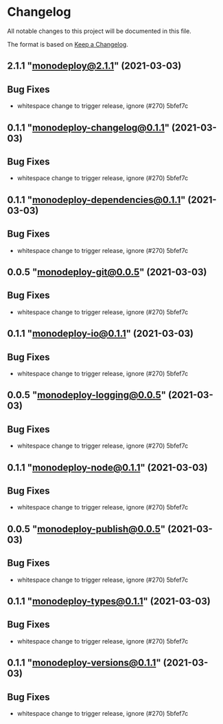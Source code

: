 # Changelog

All notable changes to this project will be documented in this file.

The format is based on [Keep a Changelog](https://keepachangelog.com/en/1.0.0/).

<!-- MONODEPLOY:BELOW -->

## 2.1.1 "monodeploy@2.1.1" (2021-03-03)<a name="2.1.1"></a>

## Bug Fixes

* whitespace change to trigger release, ignore (#270) 5bfef7c


## 0.1.1 "monodeploy-changelog@0.1.1" (2021-03-03)<a name="0.1.1"></a>

## Bug Fixes

* whitespace change to trigger release, ignore (#270) 5bfef7c


## 0.1.1 "monodeploy-dependencies@0.1.1" (2021-03-03)<a name="0.1.1"></a>

## Bug Fixes

* whitespace change to trigger release, ignore (#270) 5bfef7c


## 0.0.5 "monodeploy-git@0.0.5" (2021-03-03)<a name="0.0.5"></a>

## Bug Fixes

* whitespace change to trigger release, ignore (#270) 5bfef7c


## 0.1.1 "monodeploy-io@0.1.1" (2021-03-03)<a name="0.1.1"></a>

## Bug Fixes

* whitespace change to trigger release, ignore (#270) 5bfef7c


## 0.0.5 "monodeploy-logging@0.0.5" (2021-03-03)<a name="0.0.5"></a>

## Bug Fixes

* whitespace change to trigger release, ignore (#270) 5bfef7c


## 0.1.1 "monodeploy-node@0.1.1" (2021-03-03)<a name="0.1.1"></a>

## Bug Fixes

* whitespace change to trigger release, ignore (#270) 5bfef7c


## 0.0.5 "monodeploy-publish@0.0.5" (2021-03-03)<a name="0.0.5"></a>

## Bug Fixes

* whitespace change to trigger release, ignore (#270) 5bfef7c


## 0.1.1 "monodeploy-types@0.1.1" (2021-03-03)<a name="0.1.1"></a>

## Bug Fixes

* whitespace change to trigger release, ignore (#270) 5bfef7c


## 0.1.1 "monodeploy-versions@0.1.1" (2021-03-03)<a name="0.1.1"></a>

## Bug Fixes

* whitespace change to trigger release, ignore (#270) 5bfef7c

